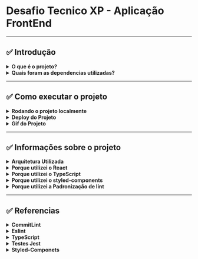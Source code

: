 # Desafio Tecnico XP - Aplicação FrontEnd

---

##   ✅ Introdução

<details>
  <summary><strong>O que é o projeto?</strong></summary>
     

<br />
</details>

<details>
  <summary><strong>Quais foram as dependencias utilizadas?</strong></summary>
  
  * Node
  * CommitLint
  * Prettier
  * Husky
  * Eslint
  * TypeScript
  * React
  * Styled-Components


<br />
</details>

---

##  ✅ Como executar o projeto

  <details>
    <summary><strong>Rodando o projeto localmente</strong></summary>


  <br />
  </details>

  <details>
    <summary><strong>Deploy do Projeto</strong></summary>


  <br />
  </details>

  <details>
    <summary><strong>Gif do Projeto</strong></summary>


  <br />
  </details>
  
  
  ---

##  ✅ Informações sobre o projeto

<details>
  <summary><strong>Arquitetura Utilizada</strong></summary>
     

<br />
</details>

<details>
  <summary><strong>Porque utilizei o React</strong></summary>
     

<br />
</details>

<details>
  <summary><strong>Porque utilizei o TypeScript</strong></summary>
     

<br />
</details>

<details>
  <summary><strong>Porque utilizei o styled-components</strong></summary>
     

<br />
</details>

<details>
  <summary><strong>Porque utilizei a Padronização de lint</strong></summary>
     

<br />
</details>


---

##  ✅ Referencias

<details>
  <summary><strong>CommitLint</strong></summary>
     
https://github.com/goldbergyoni/nodebestpractices/blob/master/README.brazilian-portuguese.md#3-pr%C3%A1ticas-de-estilo-de-c%C3%B3digo

https://github.com/conventional-changelog/commitlint

https://medium.com/linkapi-solutions/conventional-commits-pattern-3778d1a1e657

https://dev.to/vitordevsp/padronizacao-de-commit-com-commitlint-husky-e-commitizen-3g1n

<br />
</details>

<details>
  <summary><strong>Eslint</strontng></summary>
  
   https://github.com/testing-library/eslint-plugin-testing-library
  
   https://eslint.org/docs/latest/user-guide/getting-started
  
   https://eslint.org/docs/latest/user-guide/configuring/rules#using-configuration-files
  
   https://github.com/lo1tuma/eslint-plugin-mocha/blob/master/docs/rules/no-mocha-arrows.md
  
   https://eslint.org/docs/latest/rules/func-names
  
   https://github.com/mysticatea/eslint-plugin-node/blob/master/docs/rules/no-missing-import.md

   https://dev.to/drsimplegraffiti/eslint-configuration-for-node-project-275l

   https://blog.bitsrc.io/how-to-set-up-node-js-application-with-eslint-and-prettier-b1b7994db69f

<br />
</details>


<details>
  <summary><strong>TypeScript</strontng></summary>
 
   https://dev.to/christiantld/configurando-um-projeto-react-com-typescript-3kg

<br />
</details>


<details>
  <summary><strong>Testes Jest</strontng></summary>
 
 https://www.codementor.io/@rajjeet/add-jest-to-your-typescript-project-with-4-easy-steps-1do5lhfjb1
 
 https://github.com/jest-community/eslint-plugin-jest

 https://bobbyhadz.com/blog/react-jest-usenavigate-may-only-be-used-in-the-context-of-router#:~:text=The%20jest%20error%20%22useNavigate(),testing%20in%20a%20Router%20context.

 https://bobbyhadz.com/blog/react-cannot-read-property-pathname-of-undefined

<br />
</details>

<details>
  <summary><strong>Styled-Componets</strontng></summary>
 
 https://styled-components.com/docs/basics#installation

<br />
</details>


